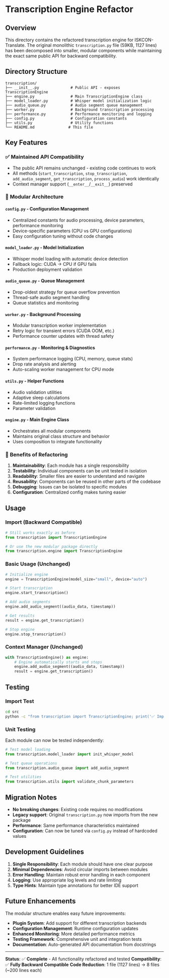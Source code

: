 # Transcription Engine Refactor

## Overview

This directory contains the refactored transcription engine for ISKCON-Translate. The original monolithic `transcription.py` file (59KB, 1127 lines) has been decomposed into smaller, modular components while maintaining the exact same public API for backward compatibility.

## Directory Structure

```
transcription/
├── __init__.py              # Public API - exposes TranscriptionEngine
├── engine.py                # Main TranscriptionEngine class
├── model_loader.py          # Whisper model initialization logic
├── audio_queue.py           # Audio segment queue management
├── worker.py                # Background transcription processing
├── performance.py           # Performance monitoring and logging
├── config.py                # Configuration constants
├── utils.py                 # Utility functions
└── README.md               # This file
```

## Key Features

### ✅ **Maintained API Compatibility**
- The public API remains unchanged - existing code continues to work
- All methods (`start_transcription`, `stop_transcription`, `add_audio_segment`, `get_transcription`, `process_audio`) work identically
- Context manager support (`__enter__`/`__exit__`) preserved

### 🔧 **Modular Architecture**

#### **`config.py`** - Configuration Management
- Centralized constants for audio processing, device parameters, performance monitoring
- Device-specific parameters (CPU vs GPU configurations)
- Easy configuration tuning without code changes

#### **`model_loader.py`** - Model Initialization
- Whisper model loading with automatic device detection
- Fallback logic: CUDA → CPU if GPU fails
- Production deployment validation

#### **`audio_queue.py`** - Queue Management
- Drop-oldest strategy for queue overflow prevention
- Thread-safe audio segment handling
- Queue statistics and monitoring

#### **`worker.py`** - Background Processing
- Modular transcription worker implementation
- Retry logic for transient errors (CUDA OOM, etc.)
- Performance counter updates with thread safety

#### **`performance.py`** - Monitoring & Diagnostics
- System performance logging (CPU, memory, queue stats)
- Drop rate analysis and alerting
- Auto-scaling worker management for CPU mode

#### **`utils.py`** - Helper Functions
- Audio validation utilities
- Adaptive sleep calculations
- Rate-limited logging functions
- Parameter validation

#### **`engine.py`** - Main Engine Class
- Orchestrates all modular components
- Maintains original class structure and behavior
- Uses composition to integrate functionality

### 🚀 **Benefits of Refactoring**

1. **Maintainability**: Each module has a single responsibility
2. **Testability**: Individual components can be unit tested in isolation
3. **Readability**: Smaller files are easier to understand and navigate
4. **Reusability**: Components can be reused in other parts of the codebase
5. **Debugging**: Issues can be isolated to specific modules
6. **Configuration**: Centralized config makes tuning easier

## Usage

### Import (Backward Compatible)
```python
# Still works exactly as before
from transcription import TranscriptionEngine

# Or use the new modular package directly
from transcription.engine import TranscriptionEngine
```

### Basic Usage (Unchanged)
```python
# Initialize engine
engine = TranscriptionEngine(model_size="small", device="auto")

# Start transcription
engine.start_transcription()

# Add audio segments
engine.add_audio_segment((audio_data, timestamp))

# Get results
result = engine.get_transcription()

# Stop engine
engine.stop_transcription()
```

### Context Manager (Unchanged)
```python
with TranscriptionEngine() as engine:
    # Engine automatically starts and stops
    engine.add_audio_segment((audio_data, timestamp))
    result = engine.get_transcription()
```

## Testing

### Import Test
```bash
cd src
python -c "from transcription import TranscriptionEngine; print('✅ Import successful!')"
```

### Unit Testing
Each module can now be tested independently:
```python
# Test model loading
from transcription.model_loader import init_whisper_model

# Test queue operations
from transcription.audio_queue import add_audio_segment

# Test utilities
from transcription.utils import validate_chunk_parameters
```

## Migration Notes

- **No breaking changes**: Existing code requires no modifications
- **Legacy support**: Original `transcription.py` now imports from the new package
- **Performance**: Same performance characteristics maintained
- **Configuration**: Can now be tuned via `config.py` instead of hardcoded values

## Development Guidelines

1. **Single Responsibility**: Each module should have one clear purpose
2. **Minimal Dependencies**: Avoid circular imports between modules
3. **Error Handling**: Maintain robust error handling in each component
4. **Logging**: Use appropriate log levels and rate limiting
5. **Type Hints**: Maintain type annotations for better IDE support

## Future Enhancements

The modular structure enables easy future improvements:
- **Plugin System**: Add support for different transcription backends
- **Configuration Management**: Runtime configuration updates
- **Enhanced Monitoring**: More detailed performance metrics
- **Testing Framework**: Comprehensive unit and integration tests
- **Documentation**: Auto-generated API documentation from docstrings

---

**Status**: ✅ **Complete** - All functionality refactored and tested
**Compatibility**: ✅ **Fully Backward Compatible**
**Code Reduction**: 1 file (1127 lines) → 8 files (~200 lines each) 